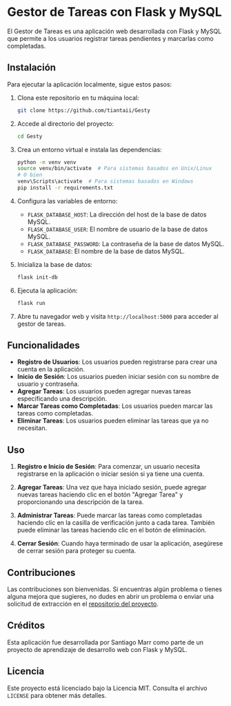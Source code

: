 # Gestor de Tareas con Flask y MySQL

El Gestor de Tareas es una aplicación web desarrollada con Flask y MySQL que permite a los usuarios registrar tareas pendientes y marcarlas como completadas.

## Instalación

Para ejecutar la aplicación localmente, sigue estos pasos:

1. Clona este repositorio en tu máquina local:

    ```bash
    git clone https://github.com/tiantaii/Gesty
    ```

2. Accede al directorio del proyecto:

    ```bash
    cd Gesty
    ```

3. Crea un entorno virtual e instala las dependencias:

    ```bash
    python -m venv venv
    source venv/bin/activate  # Para sistemas basados en Unix/Linux
    # O bien
    venv\Scripts\activate  # Para sistemas basados en Windows
    pip install -r requirements.txt
    ```

4. Configura las variables de entorno:

    - `FLASK_DATABASE_HOST`: La dirección del host de la base de datos MySQL.
    - `FLASK_DATABASE_USER`: El nombre de usuario de la base de datos MySQL.
    - `FLASK_DATABASE_PASSWORD`: La contraseña de la base de datos MySQL.
    - `FLASK_DATABASE`: El nombre de la base de datos MySQL.

5. Inicializa la base de datos:

    ```bash
    flask init-db
    ```

6. Ejecuta la aplicación:

    ```bash
    flask run
    ```

7. Abre tu navegador web y visita `http://localhost:5000` para acceder al gestor de tareas.

## Funcionalidades

- **Registro de Usuarios**: Los usuarios pueden registrarse para crear una cuenta en la aplicación.
- **Inicio de Sesión**: Los usuarios pueden iniciar sesión con su nombre de usuario y contraseña.
- **Agregar Tareas**: Los usuarios pueden agregar nuevas tareas especificando una descripción.
- **Marcar Tareas como Completadas**: Los usuarios pueden marcar las tareas como completadas.
- **Eliminar Tareas**: Los usuarios pueden eliminar las tareas que ya no necesitan.

## Uso

1. **Registro e Inicio de Sesión**: Para comenzar, un usuario necesita registrarse en la aplicación o iniciar sesión si ya tiene una cuenta.

2. **Agregar Tareas**: Una vez que haya iniciado sesión, puede agregar nuevas tareas haciendo clic en el botón "Agregar Tarea" y proporcionando una descripción de la tarea.

3. **Administrar Tareas**: Puede marcar las tareas como completadas haciendo clic en la casilla de verificación junto a cada tarea. También puede eliminar las tareas haciendo clic en el botón de eliminación.

4. **Cerrar Sesión**: Cuando haya terminado de usar la aplicación, asegúrese de cerrar sesión para proteger su cuenta.

## Contribuciones

Las contribuciones son bienvenidas. Si encuentras algún problema o tienes alguna mejora que sugieres, no dudes en abrir un problema o enviar una solicitud de extracción en el [repositorio del proyecto](https://github.com/tiantaii/Gesty).

## Créditos

Esta aplicación fue desarrollada por Santiago Marr como parte de un proyecto de aprendizaje de desarrollo web con Flask y MySQL.

## Licencia

Este proyecto está licenciado bajo la Licencia MIT. Consulta el archivo `LICENSE` para obtener más detalles.
